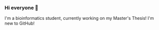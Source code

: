 ### Hi everyone 👋

I'm a bioinformatics student, currently working on my Master's Thesis!
I'm new to GitHub!
